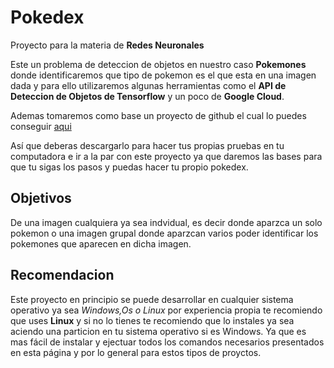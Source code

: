 # Pokedex 
Proyecto para la materia de **Redes Neuronales**

Este un problema de deteccion de objetos en nuestro caso **Pokemones** donde identificaremos
que tipo de pokemon es el que esta en una imagen dada y para ello utilizaremos algunas herramientas
como el **API de Deteccion de Objetos de Tensorflow** y un poco de **Google Cloud**.

Ademas tomaremos como base un proyecto de github el cual lo puedes conseguir [aqui]((https://github.com/tensorflow/models))

Así que deberas descargarlo para hacer tus propias pruebas en tu computadora e ir a la par con este proyecto
ya que daremos las bases para que tu sigas los pasos y puedas hacer tu propio pokedex.

## Objetivos

De una imagen cualquiera ya sea indvidual, es decir donde aparzca un solo pokemon o una imagen grupal donde 
aparzcan varios poder identificar los pokemones que aparecen en dicha imagen.

## Recomendacion

Este proyecto en principio se puede desarrollar en cualquier sistema operativo ya sea *Windows,Os o Linux* por
experiencia propia te recomiendo que uses **Linux** y si no lo tienes te recomiendo que lo instales ya sea aciendo una
particion en tu sistema operativo si es Windows. Ya que es mas fácil de instalar y ejectuar todos los 
comandos necesarios presentados en esta página y por lo general para estos tipos de proyctos.